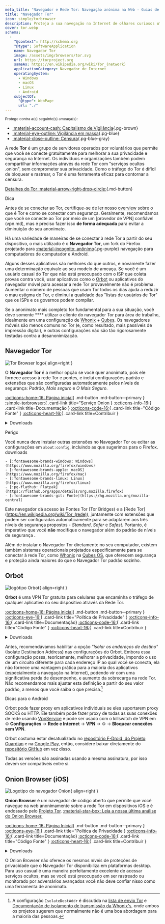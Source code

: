 ```yaml
---
meta_title: "Navegador e Rede Tor: Navegação anônima na Web - Guias de privacidade"
title: "Navegador Tor"
icon: simple/torbrowser
description: Proteja a sua navegação na Internet de olhares curiosos utilizando a rede Tor, uma rede segura que contorna a censura.
cover: tor.webp
schema:
  - 
    "@context": http://schema.org
    "@type": SoftwareApplication
    name: Navegador Tor
    image: /assets/img/browsers/tor.svg
    url: https://torproject.org
    sameAs: https://en.wikipedia.org/wiki/Tor_(network)
    applicationCategory: Navegador de Internet
    operatingSystem:
      - Windows
      - macOS
      - Linux
      - Android
    subjectOf:
      "@type": WebPage
      url: "./"
---
```


<small>Protege contra a(s) seguinte(s) ameaça(s):</small>

- [:material-account-cash: Capitalismo de Vigilância](basics/common-threats.md#surveillance-as-a-business-model ""){.pg-brown}
- [:material-eye-outline: Vigilância em massa](basics/common-threats.md#mass-surveillance-programs ""){.pg-blue}
- [:material-close-outline: Censura](basics/common-threats.md#avoiding-censorship ""){.pg-blue-gray}

A rede **Tor** é um grupo de servidores operados por voluntários que permite que você se conecte gratuitamente para melhorar a sua privacidade e segurança na Internet. Os indivíduos e organizações também podem compartilhar informações através da rede Tor com "serviços ocultos .onion", sem comprometer sua privacidade. Como o tráfego do Tor é difícil de bloquear e rastrear, o Tor é uma ferramenta eficaz para contornar a censura.

[Detalhes do Tor :material-arrow-right-drop-circle:](advanced/tor-overview.md ""){.md-button}

<div class="admonition tip" markdown>
<p class="admonition-title">Dica</p>

Antes de se conectar ao Tor, certifique-se de ler nosso [overview](advanced/tor-overview.md) sobre o que é Tor e como se conectar com segurança. Geralmente, recomendamos que você se conecte ao Tor por meio de um [provedor de VPN] confiável (vpn.md), mas é preciso fazer isso **de forma adequada** para evitar a diminuição do seu anonimato.

</div>

Há uma variedade de maneiras de se conectar à rede Tor a partir do seu dispositivo, o mais utilizado é o **Navegador Tor**, um fork do Firefox projetado para [:material-incognito: anônimo](basics/common-threats.md#anonymity-vs-privacy ""){.pg-purple} navegação para computadores de computador e Android.

Alguns desses aplicativos são melhores do que outros, e novamente fazer uma determinação equivale ao seu modelo de ameaça. Se você é um usuário casual do Tor que não está preocupado com o ISP que coleta provas contra você, usar aplicativos como o [Orbot](#orbot) ou aplicativos do navegador móvel para acessar a rede Tor provavelmente não é problema. Aumentar o número de pessoas que usam Tor todos os dias ajuda a reduzir o mau estigma do Tor, e diminui a qualidade das "listas de usuários de Tor" que os ISPs e os governos podem compilar.

Se o anonimato mais completo for fundamental para a sua situação, você deve somente **** utilizar o cliente do navegador Tor para área de trabalho, idealmente em uma configuração de [Whonix](desktop.md#whonix) + [Qubes](desktop.md#qubes-os). Os navegadores móveis são menos comuns no Tor (e, como resultado, mais passíveis de impressão digital), e outras configurações não são tão rigorosamente testadas contra a desanonimização.

## Navegador Tor

<div class="admonition recommendation" markdown>

![Tor Browser logo](assets/img/browsers/tor.svg){ align=right }

O **Navegador Tor** é a melhor opção se você quer anonimato, pois ele fornece acesso à rede Tor e pontes, e inclui configurações padrão e extensões que são configuradas automaticamente pelos níveis de segurança: *Padrão*, *Mais seguro* e *O Mais Seguro*.

[:octicons-home-16: Página inicial](https://torproject.org){ .md-button .md-button--primary }
[:simple-torbrowser:](http://2gzyxa5ihm7nsggfxnu52rck2vv4rvmdlkiu3zzui5du4xyclen53wid.onion){ .card-link title="Serviço Onion }
[:octicons-info-16:](https://tb-manual.torproject.org){ .card-link title=Documentação }
[:octicons-code-16:](https://gitlab.torproject.org/tpo/applications/tor-browser){ .card-link title="Código Fonte" }
[:octicons-heart-16:](https://donate.torproject.org){ .card-link title=Contribuir }

<details class="downloads" markdown>
<summary>Downloads</summary>

- [:simple-googleplay: Google Play](https://play.google.com/store/apps/details?id=org.torproject.torbrowser)
- [:simple-android: Android](https://torproject.org/download/#android)
- [:fontawesome-brands-windows: Windows](https://torproject.org/download)
- [:simple-apple: macOS](https://torproject.org/download)
- [:simple-linux: Linux](https://torproject.org/download)

</details>

</div>

<div class="admonition danger" markdown>
<p class="admonition-title">Perigo</p>

Você nunca deve instalar outras extensões no Navegador Tor ou editar as configurações em `about:config`, incluindo as que sugerimos para o Firefox. downloads

    - [:fontawesome-brands-windows: Windows](https://www.mozilla.org/firefox/windows)
    - [:fontawesome-brands-apple: macOS](https://www.mozilla.org/firefox/mac)
    - [:fontawesome-brands-linux: Linux](https://www.mozilla.org/firefox/linux)
    - [:pg-flathub: Flatpak](https://flathub.org/apps/details/org.mozilla.firefox)
    - [:fontawesome-brands-git: Fonte](https://hg.mozilla.org/mozilla-central)

</div>

Este navegador dá acesso às Pontes Tor (Tor Bridges) e a \[Rede Tor\](https://en.wikipedia.org/wiki/Tor_(rede)), juntamente com extensões que podem ser configuradas automaticamente para se adaptarem aos três níveis de segurança propostos - *Standard*, *Safer* e *Safest*. Portanto, é imperativo que você **não** modifique o navegador além do padrão de níveis de segurança [](https://tb-manual.torproject.org/security-settings).

Além de instalar o Navegador Tor diretamente no seu computador, existem também sistemas operacionais projetados especificamente para se conectar à rede Tor, como [Whonix](desktop.md#whonix) na [Qubes OS](desktop.md#qubes-os), que oferecem segurança e proteção ainda maiores do que o Navegador Tor padrão sozinho.

## Orbot

<div class="admonition recommendation" markdown>

![logótipo Orbot](assets/img/self-contained-networks/orbot.svg){ align=right }

**Orbot** é uma VPN Tor gratuita para celulares que encaminha o tráfego de qualquer aplicativo no seu dispositivo através da Rede Tor.

[:octicons-home-16: Página inicial](https://orbot.app){ .md-button .md-button--primary }
[:octicons-eye-16:](https://orbot.app/privacy-policy){ .card-link title="Política de Privacidade" }
[:octicons-info-16:](https://orbot.app/faqs){ .card-link title=Documentação}
[:octicons-code-16:](https://orbot.app/code){ .card-link title="Código Fonte" }
[:octicons-heart-16:](https://orbot.app/donate){ .card-link title=Contribuir }

<details class="downloads" markdown>
<summary>Downloads</summary>

- [:simple-googleplay: Google Play](https://play.google.com/store/apps/details?id=org.torproject.android)
- [:simple-appstore: App Store](https://apps.apple.com/app/id1609461599)
- [:simple-github: GitHub](https://github.com/guardianproject/orbot/releases)

</details>

</div>

Antes, recomendávamos habilitar a opção *"Isolar os endereços de destino"* (Isolate Destination Address) nas configurações do Orbot. Embora essa configuração possa, teoricamente, melhorar a privacidade, impondo o uso de um circuito diferente para cada endereço IP ao qual você se conecta, ela não fornece uma vantagem prática para a maioria dos aplicativos (especialmente a navegação na Internet), podendo vir com uma significativa perda de desempenho, e aumento da sobrecarga na rede Tor. Não recomendamos mais ajustar esta definição a partir do seu valor padrão, a menos que você saiba o que precisa.[^1]

<div class="admonition tip" markdown>
<p class="admonition-title">Dicas para o Android</p>

Orbot pode fazer proxy em aplicativos individuais se eles suportarem proxy SOCKS ou HTTP. Ele também pode fazer proxy de todas as suas conexões de rede usando [VpnService](https://developer.android.com/reference/android/net/VpnService) e pode ser usado com o killswitch de VPN em :gear: **Configurações** → **Rede e Internet** → **VPN** → :gear: → **Bloquear conexões sem VPN**.

Orbot costuma estar desatualizado no [repositório F-Droid, do Projeto Guardian](https://guardianproject.info/fdroid) e na [Google Play](https://play.google.com/store/apps/details?id=org.torproject.android), então, considere baixar diretamente do [repositório GitHub](https://github.com/guardianproject/orbot/releases) em vez disso.

Todas as versões são assinadas usando a mesma assinatura, por isso devem ser compatíveis entre si.

</div>

## Onion Browser (iOS)

<div class="admonition recommendation" markdown>

![Logotipo do navegador Onion](assets/img/self-contained-networks/onion_browser.svg){ align=right }

**Onion Browser** é um navegador de código aberto que permite que você navegue na web anonimamente sobre a rede Tor em dispositivos iOS e é endossado pelo [Projeto Tor](https://support.torproject.org/glossary/onion-browser). [:material-star-box: Leia a nossa última análise do Onion Browser.](/articles/2024/09/18/onion-browser-review)

[:octicons-home-16: Página Inicial](https://onionbrowser.com){ .md-button .md-button--primary }
[:octicons-eye-16:](https://onionbrowser.com/privacy-policy){ .card-link title="Política de Privacidade }
[:octicons-info-16:](https://onionbrowser.com/faqs){ .card-link title=Documentação}
[:octicons-code-16:](https://github.com/OnionBrowser/OnionBrowser){ .card-link title="Código Fonte" }
[:octicons-heart-16:](https://onionbrowser.com/donate){ .card-link title=Contribuir }

<details class="downloads" markdown>
<summary>Downloads</summary>

- [:simple-appstore: App Store](https://apps.apple.com/app/id519296448)

</details>

</div>

O Onion Browser não oferece os mesmos níveis de proteções de privacidade que o Navegador Tor disponibiliza em plataformas desktop. Para uso casual é uma maneira perfeitamente excelente de acessar serviços ocultos, mas se você está preocupado em ser rastreado ou monitorado por adversários avançados você não deve confiar nisso como uma ferramenta de anonimato.

[^1]: A configuração `IsolateDestAddr` é discutida na [lista de envio Tor](https://lists.torproject.org/pipermail/tor-talk/2012-May/024403.html) e [Documentação de isolamento de transmissão da Whonix's](https://whonix.org/wiki/Stream_Isolation), onde ambos os projetos sugerem que normalmente não é uma boa abordagem para a maioria das pessoas.
